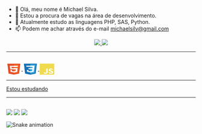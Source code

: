 - 👋 Olá, meu nome é Michael Silva.
- 👀 Estou a procura de vagas na área de desenvolvimento.
- 🌱 Atualmente estudo as linguagens PHP, SAS, Python.
- 📫 Podem me achar através do e-mail michaelsilv@gmail.com

<div align="center">
  <a href="https://github.com/michaelsilvarj"> 
  <img height="180em" src="https://github-readme-stats.vercel.app/api?username=michaelsilvarj&show_icons=true&theme=dark&include_all_commits=true&count_private=true"/>
  <img height="180em" src="https://github-readme-stats.vercel.app/api/top-langs/?username=michaelsilvarj&layout=compact&langs_count=7&theme=dark"/>
</div>
  <hr>
<div style="display: inline_block"><br>
  
  <img align="center" alt="Rafa-HTML" height="30" width="40" src="https://raw.githubusercontent.com/devicons/devicon/master/icons/html5/html5-original.svg">
  <img align="center" alt="Rafa-CSS" height="30" width="40" src="https://raw.githubusercontent.com/devicons/devicon/master/icons/css3/css3-original.svg">
  <img align="center" alt="Rafa-Js" height="30" width="40" src="https://raw.githubusercontent.com/devicons/devicon/master/icons/javascript/javascript-plain.svg">
                                                  
</div>
  <hr>
  Estou estudando
  <hr>
  
   <br>
  <a href = "mailto:michaelsilv@gmail.com"><img src="https://img.shields.io/badge/-Gmail-%23333?style=for-the-badge&logo=gmail&logoColor=white" target="_blank"></a>
  <a href="https://www.instagram.com/caldasflamejantes/" target="_blank"><img src="https://img.shields.io/badge/-Instagram-%23E4405F?style=for-the-badge&logo=instagram&logoColor=white" target="_blank"></a>
   <a href="https://www.linkedin.com/in/michaelssa/" target="_blank"><img src="https://img.shields.io/badge/-LinkedIn-%230077B5?style=for-the-badge&logo=linkedin&logoColor=white" target="_blank"></a> 
 
 
  ![Snake animation](https://github.com/michaelsilvarj/michaelsilvarj/blob/output/github-contribution-grid-snake.svg)
 
</div>
